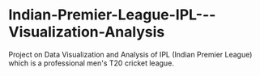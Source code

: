 # Indian-Premier-League-IPL---Visualization-Analysis
Project on Data Visualization and Analysis of IPL (Indian Premier League) which is a professional men's T20 cricket league.
